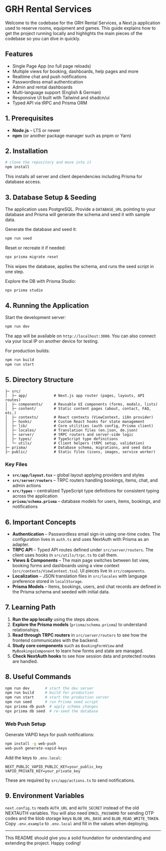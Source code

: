 # GRH Rental Services

Welcome to the codebase for the GRH Rental Services, a Next.js application used to reserve rooms, equipment and games. This guide explains how to get the project running locally and highlights the main pieces of the codebase so you can dive in quickly.

## Features

- Single Page App (no full page reloads)
- Multiple views for booking, dashboards, help pages and more
- Realtime chat and push notifications
- Passwordless email authentication
- Admin and rental dashboards
- Multi-language support (English & German)
- Responsive UI built with Tailwind and shadcn/ui
- Typed API via tRPC and Prisma ORM

## 1. Prerequisites

- **Node.js** – LTS or newer
- **npm** (or another package manager such as pnpm or Yarn)

## 2. Installation

```bash
# clone the repository and move into it
npm install
```

This installs all server and client dependencies including Prisma for database access.

## 3. Database Setup & Seeding

The application uses PostgreSQL. Provide a `DATABASE_URL` pointing to your database and Prisma will generate the schema and seed it with sample data.

Generate the database and seed it:

```bash
npm run seed
```

Reset or recreate it if needed:

```bash
npx prisma migrate reset
```

This wipes the database, applies the schema, and runs the seed script in one step.

Explore the DB with Prisma Studio:

```bash
npx prisma studio
```

## 4. Running the Application

Start the development server:

```bash
npm run dev
```

The app will be available on `http://localhost:3000`. You can also connect via your local IP on another device for testing.

For production builds:

```bash
npm run build
npm run start
```

## 5. Directory Structure

```
├─ src/
│  ├─ app/            # Next.js app router (pages, layouts, API routes)
│  ├─ components/     # Reusable UI components (forms, modals, lists)
│  ├─ content/        # Static content pages (about, contact, FAQ, etc.)
│  ├─ contexts/       # React contexts (ViewContext, i18n provider)
│  ├─ hooks/          # Custom React hooks for state management
│  ├─ lib/            # Core utilities (auth config, Prisma client)
│  ├─ locales/        # Translation files (en.json, de.json)
│  ├─ server/         # tRPC routers and server-side logic
│  ├─ types/          # TypeScript type definitions
│  └─ utils/          # Client helpers (tRPC setup, validation)
├─ prisma/            # Database schema, migrations, and seed data
├─ public/            # Static files (icons, images, service worker)
```

### Key Files

- **`src/app/layout.tsx`** – global layout applying providers and styles
- **`src/server/routers`** – TRPC routers handling bookings, items, chat, and admin actions
- **`src/types`** – centralized TypeScript type definitions for consistent typing across the application
- **`prisma/schema.prisma`** – database models for users, items, bookings, and notifications

## 6. Important Concepts

- **Authentication** – Passwordless email sign-in using one-time codes. The configuration lives in `auth.ts` and uses NextAuth with Prisma as an adapter.
- **TRPC API** – Typed API routes defined under `src/server/routers`. The client uses hooks in `src/utils/trpc.ts` to call them.
- **Views & Components** – The main page switches between list view, booking forms and dashboards using a view context (`src/contexts/ViewContext.tsx`). UI pieces live in `src/components`.
- **Localization** – JSON translation files in `src/locales` with language preference stored in `localStorage`.
- **Prisma Models** – Items, bookings, users, and chat records are defined in the Prisma schema and seeded with initial data.

## 7. Learning Path

1. **Run the app locally** using the steps above.
2. **Explore the Prisma models** (`prisma/schema.prisma`) to understand relationships.
3. **Read through TRPC routers** in `src/server/routers` to see how the frontend communicates with the backend.
4. **Study core components** such as `BookingFormView` and `MyBookingsComponent` to learn how forms and state are managed.
5. **Check NextAuth hooks** to see how session data and protected routes are handled.

## 8. Useful Commands

```bash
npm run dev       # start the dev server
npm run build     # build for production
npm run start     # start the production server
npm run seed      # run Prisma seed script
npx prisma db push  # apply schema changes
npx prisma db seed  # re-seed the database
```

### Web Push Setup

Generate VAPID keys for push notifications:

```bash
npm install -g web-push
web-push generate-vapid-keys
```

Add the keys to `.env.local`:

```
NEXT_PUBLIC_VAPID_PUBLIC_KEY=your_public_key
VAPID_PRIVATE_KEY=your_private_key
```

These are required by `src/app/actions.ts` to send notifications.

## 9. Environment Variables

`next.config.ts` reads `AUTH_URL` and `AUTH_SECRET` instead of the old NEXTAUTH variables. You will also need `EMAIL_PASSWORD` for sending OTP codes and the blob storage keys `BLOB_URL_BASE` and `BLOB_READ_WRITE_TOKEN`. Copy `.env.example` to `.env.local` and fill in the values when deploying.

---

This README should give you a solid foundation for understanding and extending the project. Happy coding!

